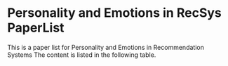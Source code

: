 # Personality and Emotions in RecSys PaperList
This is a paper list for Personality and Emotions in Recommendation Systems  The content is listed in the following table.
